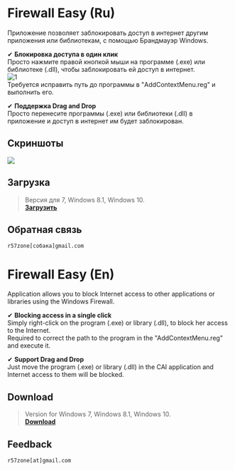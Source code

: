# Firewall Easy (Ru)
Приложение позволяет заблокировать доступ в интернет другим приложения или библиотекам, с помощью Брандмауэр Windows.

✔ **Блокировка доступа в один клик**<br>
Просто нажмите правой кнопкой мыши на программе (.exe) или библиотеке (.dll), чтобы заблокировать ей доступ в интернет.<br>
![1](https://cloud.githubusercontent.com/assets/9499881/7653228/22b33980-fb25-11e4-8f31-62982a1403e6.png)<br>
Требуется исправить путь до программы в "AddContextMenu.reg" и выполнить его.

✔ **Поддержка Drag and Drop**<br>
Просто перенесите программы (.exe) или библиотеки (.dll) в приложение и доступ в интернет им будет заблокирован.

## Скриншоты
![](https://cloud.githubusercontent.com/assets/9499881/9428097/2d54caba-49af-11e5-9088-860e39d9b456.png)

## Загрузка
>Версия для 7, Windows 8.1, Windows 10.<br>
**[Загрузить](https://github.com/r57zone/CAI/releases)**<br>

## Обратная связь
`r57zone[собака]gmail.com`

# Firewall Easy (En)
Application allows you to block Internet access to other applications or libraries using the Windows Firewall.

✔ **Blocking access in a single click**<br>
Simply right-click on the program (.exe) or library (.dll), to block her access to the Internet.<br>
Required to correct the path to the program in the "AddContextMenu.reg" and execute it.

✔ **Support Drag and Drop**<br>
Just move the program (.exe) or library (.dll) in the CAI application and Internet access to them will be blocked.

## Download
>Version for Windows 7, Windows 8.1, Windows 10.<br>
**[Download](https://github.com/r57zone/CAI/releases)**<br>

## Feedback
`r57zone[at]gmail.com`